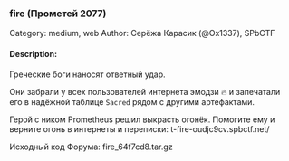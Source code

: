 ### fire (Прометей 2077)

Category: medium, web
Author: Серёжа Карасик (@Ox1337), SPbCTF

#### Description:

Греческие боги наносят ответный удар.

Они забрали у всех пользователей интернета эмодзи 🔥 и запечатали его в надёжной таблице `Sacred` рядом с другими артефактами.

Герой с ником Prometheus решил выкрасть огонёк. Помогите ему и верните огонь в интернеты и переписки: t-fire-oudjc9cv.spbctf.net/

Исходный код Форума: fire_64f7cd8.tar.gz


